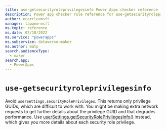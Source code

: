 ```yaml
---
title: use-getsecurityroleprivilegesinfo Power Apps checker reference | Microsoft Docs
description: Power app checker rule reference for use-getsecurityroleprivilegesinfo.
author: ecarrleemsft
manager: tapanm-msft
ms.topic: reference
ms.date: 07/18/2022
ms.service: "powerapps"
ms.subservice: dataverse-maker
ms.author: matp
search.audienceType: 
  - maker
search.app: 
  - PowerApps
---
```

# `use-getsecurityroleprivilegesinfo`

Avoid `userSettings.securityRolePrivileges`. This returns only privilege GUIDs, which are difficult to work with. You might be making extra network requests to get further details about the privilege GUID and that degrades performance. Use [userSettings.getSecurityRolePrivilegesInfo()](/power-apps/developer/model-driven-apps/clientapi/reference/xrm-utility/getglobalcontext/usersettings#getsecurityroleprivilegesinfo) instead, which gives you more details about each security role privilege.
